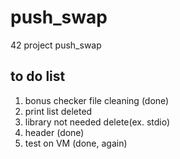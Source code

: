 # push_swap
42 project push_swap 

## to do list
1. bonus checker file cleaning (done)
2. print list deleted
3. library not needed delete(ex. stdio)
4. header (done)
5. test on VM (done, again)
